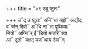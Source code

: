 +++
title = "०९ उदु ष्टुतः"

+++
उ᳓द् उ ष्टुतः᳓ समि᳓धा यह्वो᳓ अद्यौद्  
व᳓र्ष्मन् दिवो᳓ अ᳓धि ना᳓भा पृथिव्याः᳓  
मित्रो᳓ अग्नि᳓र् ई᳓डियो मातरि᳓श्वा  
आ᳓ दूतो᳓ वक्षद् यज᳓थाय देवा᳓न्